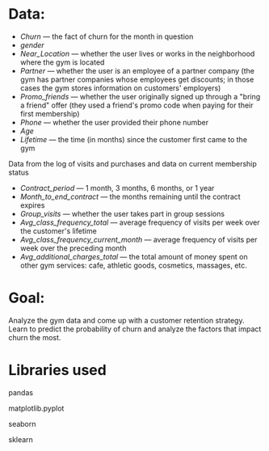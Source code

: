 # Data: 

- *Churn* — the fact of churn for the month in question
- *gender*
- *Near_Location* — whether the user lives or works in the neighborhood where the gym is located
- *Partner* — whether the user is an employee of a partner company (the gym has partner companies whose employees get discounts; in those cases the gym stores information on customers' employers)
- *Promo_friends* — whether the user originally signed up through a "bring a friend" offer (they used a friend's promo code when paying for their first membership)
- *Phone* — whether the user provided their phone number
- *Age*
- *Lifetime* — the time (in months) since the customer first came to the gym

Data from the log of visits and purchases and data on current membership status
- *Contract_period* — 1 month, 3 months, 6 months, or 1 year
- *Month_to_end_contract* — the months remaining until the contract expires
- *Group_visits* — whether the user takes part in group sessions
- *Avg_class_frequency_total* — average frequency of visits per week over the customer's lifetime
- *Avg_class_frequency_current_month* — average frequency of visits per week over the preceding month
- *Avg_additional_charges_total* — the total amount of money spent on other gym services: cafe, athletic goods, cosmetics, massages, etc.


# Goal:
Analyze the gym data and come up with a customer retention strategy. Learn to predict the probability of churn and analyze the factors that impact churn the most.

# Libraries used
pandas

matplotlib.pyplot

seaborn

sklearn
